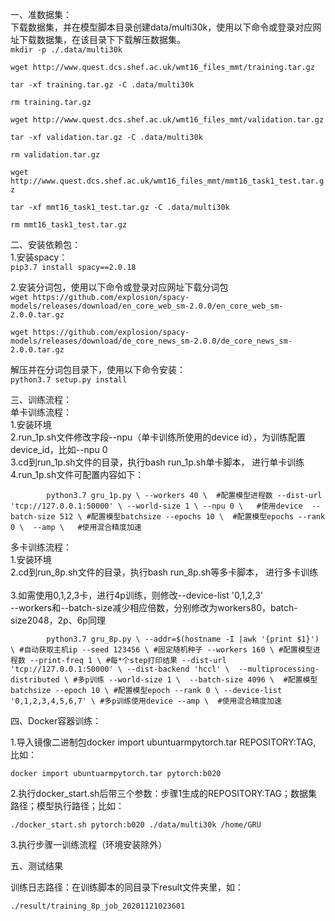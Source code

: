 一、准数据集：<br>
下载数据集，并在模型脚本目录创建data/multi30k，使用以下命令或登录对应网址下载数据集，在该目录下下载解压数据集。<br>
`mkdir -p ./.data/multi30k`

`wget http://www.quest.dcs.shef.ac.uk/wmt16_files_mmt/training.tar.gz `

`tar -xf training.tar.gz -C .data/multi30k `

`rm training.tar.gz`

`wget http://www.quest.dcs.shef.ac.uk/wmt16_files_mmt/validation.tar.gz` 

`tar -xf validation.tar.gz -C .data/multi30k `

`rm validation.tar.gz`

`wget http://www.quest.dcs.shef.ac.uk/wmt16_files_mmt/mmt16_task1_test.tar.gz `

`tar -xf mmt16_task1_test.tar.gz -C .data/multi30k`

`rm mmt16_task1_test.tar.gz`


二、安装依赖包：<br>
1.安装spacy：<br>
`pip3.7 install spacy==2.0.18`

2.安装分词包，使用以下命令或登录对应网址下载分词包<br>
`wget https://github.com/explosion/spacy-models/releases/download/en_core_web_sm-2.0.0/en_core_web_sm-2.0.0.tar.gz`

`wget https://github.com/explosion/spacy-models/releases/download/de_core_news_sm-2.0.0/de_core_news_sm-2.0.0.tar.gz`

解压并在分词包目录下，使用以下命令安装：<br>
`python3.7 setup.py install`

三、训练流程：<br>
单卡训练流程：<br>
	1.安装环境<br>
	2.run_1p.sh文件修改字段--npu（单卡训练所使用的device id），为训练配置device_id，比如--npu 0<br>
	3.cd到run_1p.sh文件的目录，执行bash run_1p.sh单卡脚本， 进行单卡训练<br>
	4.run_1p.sh文件可配置内容如下：
	
`        python3.7 gru_1p.py \
            --workers 40 \  #配置模型进程数
            --dist-url 'tcp://127.0.0.1:50000' \
            --world-size 1 \
            --npu 0 \   #使用device 
            --batch-size 512 \ #配置模型batchsize
            --epochs 10 \  #配置模型epochs
            --rank 0 \ 
            --amp \   #使用混合精度加速`
                
多卡训练流程：<br>
	1.安装环境<br>
	2.cd到run_8p.sh文件的目录，执行bash run_8p.sh等多卡脚本， 进行多卡训练<br>	
	3.如需使用0,1,2,3卡，进行4p训练，则修改--device-list '0,1,2,3'<br>
	--workers和--batch-size减少相应倍数，分别修改为workers80，batch-size2048，2p、6p同理
	
`        python3.7 gru_8p.py \
            --addr=$(hostname -I |awk '{print $1}') \ #自动获取主机ip
            --seed 123456 \ #固定随机种子
            --workers 160 \ #配置模型进程数
            --print-freq 1 \ #每*个step打印结果
            --dist-url 'tcp://127.0.0.1:50000' \
            --dist-backend 'hccl' \ 
            --multiprocessing-distributed \ #多p训练
            --world-size 1 \ 
            --batch-size 4096 \  #配置模型batchsize
            --epoch 10 \ #配置模型epoch
            --rank 0 \
            --device-list '0,1,2,3,4,5,6,7' \ #多p训练使用device
            --amp \  #使用混合精度加速`
    	
四、Docker容器训练：

1.导入镜像二进制包docker import ubuntuarmpytorch.tar REPOSITORY:TAG, 比如：

    docker import ubuntuarmpytorch.tar pytorch:b020
2.执行docker_start.sh后带三个参数：步骤1生成的REPOSITORY:TAG；数据集路径；模型执行路径；比如：

    ./docker_start.sh pytorch:b020 ./data/multi30k /home/GRU
3.执行步骤一训练流程（环境安装除外）

五、测试结果

训练日志路径：在训练脚本的同目录下result文件夹里，如：

    ./result/training_8p_job_20201121023601